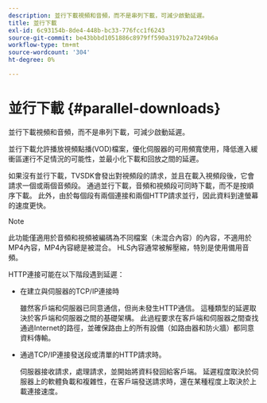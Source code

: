 ```yaml
---
description: 並行下載視頻和音頻，而不是串列下載，可減少啟動延遲。
title: 並行下載
exl-id: 6c93154b-8de4-448b-bc33-776fcc1f6243
source-git-commit: be43bbbd1051886c8979ff590a3197b2a7249b6a
workflow-type: tm+mt
source-wordcount: '304'
ht-degree: 0%

---
```


# 並行下載 {#parallel-downloads}

並行下載視頻和音頻，而不是串列下載，可減少啟動延遲。

並行下載允許播放視頻點播(VOD)檔案，優化伺服器的可用頻寬使用，降低進入緩衝區運行不足情況的可能性，並最小化下載和回放之間的延遲。

<!-- 

Removed as part of "no DASH use cases" for 2.5.1, May 31st, 2017 release.
<p>Parallel downloads allows DASH video-on-demand (VOD) files to be played, optimizes the available bandwidth usage from a server, lowers the probability of getting into buffer under-run situations, and minimizes the delay between download and playback. </p>

 -->

如果沒有並行下載，TVSDK會發出對視頻段的請求，並且在載入視頻段後，它會請求一個或兩個音頻段。 通過並行下載，音頻和視頻段可同時下載，而不是按順序下載。 此外，由於每個段有兩個連接和兩個HTTP請求並行，因此資料到達螢幕的速度更快。

>[!NOTE]
>
>此功能僅適用於音頻和視頻被編碼為不同檔案（未混合內容）的內容，不適用於MP4內容，MP4內容總是被混合。 HLS內容通常被解壓縮，特別是使用備用音頻。

<!-- 

See comment above (DASH use case removed).
  This feature applies only to content where the audio and video are encoded into different files (unmuxed content) and does not apply to MP4 content, which is always muxed. Most DASH content is unmuxed, and HLS content is often unmuxed, especially with alternate audio. 
-->

HTTP連接可能在以下階段遇到延遲：

* 在建立與伺服器的TCP/IP連接時

   雖然客戶端和伺服器已同意通信，但尚未發生HTTP通信。 這種類型的延遲取決於客戶端和伺服器之間的基礎架構。 此過程要求在客戶端和伺服器之間查找通過Internet的路徑，並確保路由上的所有設備（如路由器和防火牆）都同意資料傳輸。
* 通過TCP/IP連接發送段或清單的HTTP請求時。

   伺服器接收請求，處理請求，並開始將資料發回給客戶端。 延遲程度取決於伺服器上的軟體負載和複雜性，在客戶端發送請求時，還在某種程度上取決於上載連接速度。
